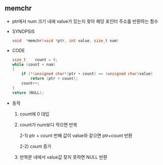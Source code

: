 ## memchr

- ptr에서 num 크기 내에 value가 있는지 찾아 해당 포인터 주소를 반환하는 함수

- SYNOPSIS

  ```c
  void	*memchr(void *ptr, int value, size_t num)
  ```

- CODE

  ```c
  size_t	count = 0;
  while (count < num)
  {
      if (*(unsigned char*)ptr + count) == (unsigned char)value)
          return (ptr + count);
      count++;
  }
  return (NULL);
  ```
  
- 동작
  1. count에 0 대입

  2. count가 num보다 작으면 반복

     2-1) ptr + count 번째 값이 value와 같으면 ptr+count 반환
  
     2-2) count 증가
  
  3. 반복문 내에서 value값 찾지 못하면 NULL 반환
  